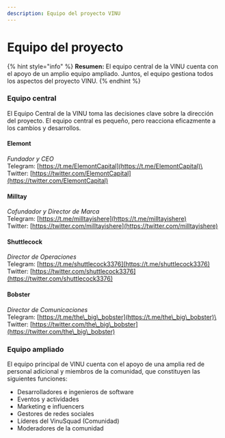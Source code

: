 ```yaml
---
description: Equipo del proyecto VINU
---
```


# Equipo del proyecto

{% hint style="info" %}
**Resumen:** El equipo central de la VINU cuenta con el apoyo de un amplio equipo ampliado. Juntos, el equipo gestiona todos los aspectos del proyecto VINU.
{% endhint %}

### Equipo central

El Equipo Central de la VINU toma las decisiones clave sobre la dirección del proyecto. El equipo central es pequeño, pero reacciona eficazmente a los cambios y desarrollos.

#### Elemont&#x20;

_Fundador y CEO_\
Telegram: [https://t.me/ElemontCapital](https://t.me/ElemontCapital)\
Twitter: [https://twitter.com/ElemontCapital](https://twitter.com/ElemontCapital)

#### Milltay

_Cofundador y Director de Marca_\
Telegram: [https://t.me/milltayishere](https://t.me/milltayishere) \
Twitter: [https://twitter.com/milltayishere](https://twitter.com/milltayishere)

#### Shuttlecock

_Director de Operaciones_\
Telegram: [https://t.me/shuttlecock3376](https://t.me/shuttlecock3376) \
Twitter: [https://twitter.com/shuttlecock3376](https://twitter.com/shuttlecock3376)

#### Bobster

_Director de Comunicaciones_\
Telegram: [https://t.me/the\_big\_bobster](https://t.me/the\_big\_bobster)\
Twitter: [https://twitter.com/the\_big\_bobster](https://twitter.com/the\_big\_bobster)

### Equipo ampliado

El equipo principal de VINU cuenta con el apoyo de una amplia red de personal adicional y miembros de la comunidad, que constituyen las siguientes funciones:

* Desarrolladores e ingenieros de software
* Eventos y actividades
* Marketing e influencers
* Gestores de redes sociales
* Líderes del VinuSquad (Comunidad)
* Moderadores de la comunidad
